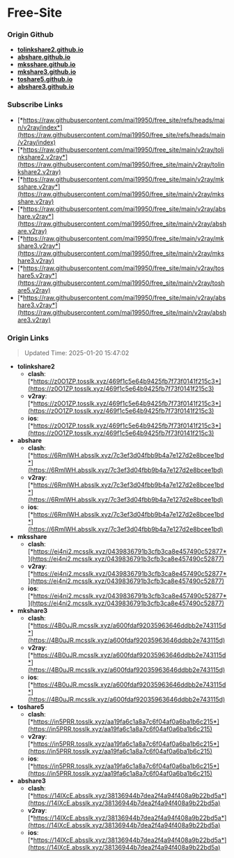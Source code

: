 # Free-Site

### Origin Github

- [**tolinkshare2.github.io**](https://github.com/tolinkshare2/tolinkshare2.github.io)
- [**abshare.github.io**](https://github.com/abshare/abshare.github.io)
- [**mksshare.github.io**](https://github.com/mksshare/mksshare.github.io)
- [**mkshare3.github.io**](https://github.com/mkshare3/mkshare3.github.io)
- [**toshare5.github.io**](https://github.com/toshare5/toshare5.github.io)
- [**abshare3.github.io**](https://github.com/abshare3/abshare3.github.io)

### Subscribe Links

- [*https://raw.githubusercontent.com/mai19950/free_site/refs/heads/main/v2ray/index*](https://raw.githubusercontent.com/mai19950/free_site/refs/heads/main/v2ray/index)
- [*https://raw.githubusercontent.com/mai19950/free_site/main/v2ray/tolinkshare2.v2ray*](https://raw.githubusercontent.com/mai19950/free_site/main/v2ray/tolinkshare2.v2ray)
- [*https://raw.githubusercontent.com/mai19950/free_site/main/v2ray/mksshare.v2ray*](https://raw.githubusercontent.com/mai19950/free_site/main/v2ray/mksshare.v2ray)
- [*https://raw.githubusercontent.com/mai19950/free_site/main/v2ray/abshare.v2ray*](https://raw.githubusercontent.com/mai19950/free_site/main/v2ray/abshare.v2ray)
- [*https://raw.githubusercontent.com/mai19950/free_site/main/v2ray/mkshare3.v2ray*](https://raw.githubusercontent.com/mai19950/free_site/main/v2ray/mkshare3.v2ray)
- [*https://raw.githubusercontent.com/mai19950/free_site/main/v2ray/toshare5.v2ray*](https://raw.githubusercontent.com/mai19950/free_site/main/v2ray/toshare5.v2ray)
- [*https://raw.githubusercontent.com/mai19950/free_site/main/v2ray/abshare3.v2ray*](https://raw.githubusercontent.com/mai19950/free_site/main/v2ray/abshare3.v2ray)

### Origin Links

> Updated Time: 2025-01-20 15:47:02

- **tolinkshare2**
  - **clash**: [*https://z0O1ZP.tosslk.xyz/469f1c5e64b9425fb7f73f0141f215c3*](https://z0O1ZP.tosslk.xyz/469f1c5e64b9425fb7f73f0141f215c3)
  - **v2ray**: [*https://z0O1ZP.tosslk.xyz/469f1c5e64b9425fb7f73f0141f215c3*](https://z0O1ZP.tosslk.xyz/469f1c5e64b9425fb7f73f0141f215c3)
  - **ios**: [*https://z0O1ZP.tosslk.xyz/469f1c5e64b9425fb7f73f0141f215c3*](https://z0O1ZP.tosslk.xyz/469f1c5e64b9425fb7f73f0141f215c3)
- **abshare**
  - **clash**: [*https://6RmlWH.absslk.xyz/7c3ef3d04fbb9b4a7e127d2e8bcee1bd*](https://6RmlWH.absslk.xyz/7c3ef3d04fbb9b4a7e127d2e8bcee1bd)
  - **v2ray**: [*https://6RmlWH.absslk.xyz/7c3ef3d04fbb9b4a7e127d2e8bcee1bd*](https://6RmlWH.absslk.xyz/7c3ef3d04fbb9b4a7e127d2e8bcee1bd)
  - **ios**: [*https://6RmlWH.absslk.xyz/7c3ef3d04fbb9b4a7e127d2e8bcee1bd*](https://6RmlWH.absslk.xyz/7c3ef3d04fbb9b4a7e127d2e8bcee1bd)
- **mksshare**
  - **clash**: [*https://ei4ni2.mcsslk.xyz/0439836791b3cfb3ca8e457490c52877*](https://ei4ni2.mcsslk.xyz/0439836791b3cfb3ca8e457490c52877)
  - **v2ray**: [*https://ei4ni2.mcsslk.xyz/0439836791b3cfb3ca8e457490c52877*](https://ei4ni2.mcsslk.xyz/0439836791b3cfb3ca8e457490c52877)
  - **ios**: [*https://ei4ni2.mcsslk.xyz/0439836791b3cfb3ca8e457490c52877*](https://ei4ni2.mcsslk.xyz/0439836791b3cfb3ca8e457490c52877)
- **mkshare3**
  - **clash**: [*https://4B0uJR.mcsslk.xyz/a600fdaf92035963646ddbb2e743115d*](https://4B0uJR.mcsslk.xyz/a600fdaf92035963646ddbb2e743115d)
  - **v2ray**: [*https://4B0uJR.mcsslk.xyz/a600fdaf92035963646ddbb2e743115d*](https://4B0uJR.mcsslk.xyz/a600fdaf92035963646ddbb2e743115d)
  - **ios**: [*https://4B0uJR.mcsslk.xyz/a600fdaf92035963646ddbb2e743115d*](https://4B0uJR.mcsslk.xyz/a600fdaf92035963646ddbb2e743115d)
- **toshare5**
  - **clash**: [*https://in5PRR.tosslk.xyz/aa19fa6c1a8a7c6f04af0a6ba1b6c215*](https://in5PRR.tosslk.xyz/aa19fa6c1a8a7c6f04af0a6ba1b6c215)
  - **v2ray**: [*https://in5PRR.tosslk.xyz/aa19fa6c1a8a7c6f04af0a6ba1b6c215*](https://in5PRR.tosslk.xyz/aa19fa6c1a8a7c6f04af0a6ba1b6c215)
  - **ios**: [*https://in5PRR.tosslk.xyz/aa19fa6c1a8a7c6f04af0a6ba1b6c215*](https://in5PRR.tosslk.xyz/aa19fa6c1a8a7c6f04af0a6ba1b6c215)
- **abshare3**
  - **clash**: [*https://14IXcE.absslk.xyz/38136944b7dea2f4a94f408a9b22bd5a*](https://14IXcE.absslk.xyz/38136944b7dea2f4a94f408a9b22bd5a)
  - **v2ray**: [*https://14IXcE.absslk.xyz/38136944b7dea2f4a94f408a9b22bd5a*](https://14IXcE.absslk.xyz/38136944b7dea2f4a94f408a9b22bd5a)
  - **ios**: [*https://14IXcE.absslk.xyz/38136944b7dea2f4a94f408a9b22bd5a*](https://14IXcE.absslk.xyz/38136944b7dea2f4a94f408a9b22bd5a)
